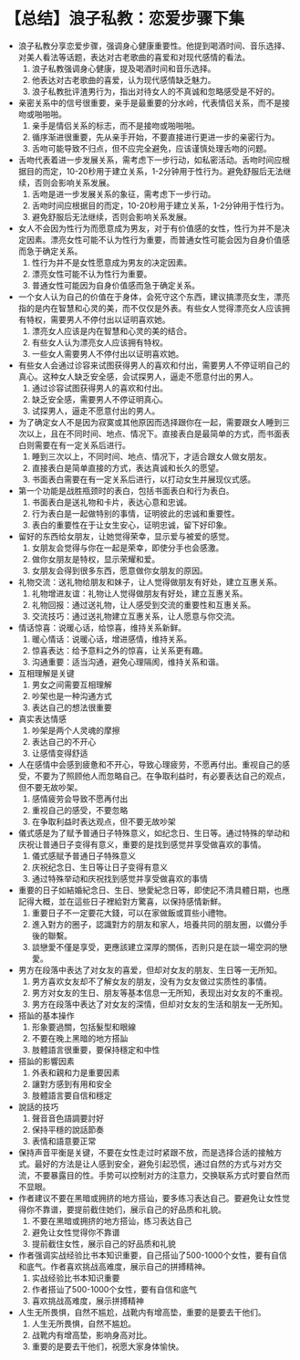 # 【总结】浪子私教：恋爱步骤下集

-   浪子私教分享恋爱步骤，强调身心健康重要性。他提到喝酒时间、音乐选择、对美人看法等话题，表达对古老歌曲的喜爱和对现代感情的看法。
    1.  浪子私教强调身心健康，提及喝酒时间和音乐选择。
    2.  他表达对古老歌曲的喜爱，认为现代感情缺乏魅力。
    3.  浪子私教批评渣男行为，指出对待女人的不真诚和忽略感受是不好的。
-   亲密关系中的信号很重要，亲手是最重要的分水岭，代表情侣关系，而不是接吻或啪啪啪。
    1.  亲手是情侣关系的标志，而不是接吻或啪啪啪。
    2.  循序渐进很重要，先从亲手开始，不要直接进行更进一步的亲密行为。
    3.  舌吻可能导致不归点，但不应完全避免，应该谨慎处理舌吻的问题。
-   舌吻代表着进一步发展关系，需考虑下一步行动，如私密活动。舌吻时间应根据目的而定，10-20秒用于建立关系，1-2分钟用于性行为。避免舒服后无法继续，否则会影响关系发展。
    1.  舌吻是进一步发展关系的象征，需考虑下一步行动。
    2.  舌吻时间应根据目的而定，10-20秒用于建立关系，1-2分钟用于性行为。
    3.  避免舒服后无法继续，否则会影响关系发展。
-   女人不会因为性行为而愿意成为男友，对于有价值感的女性，性行为并不是决定因素。漂亮女性可能不认为性行为重要，而普通女性可能会因为自身价值感而急于确定关系。
    1.  性行为并不是女性愿意成为男友的决定因素。
    2.  漂亮女性可能不认为性行为重要。
    3.  普通女性可能因为自身价值感而急于确定关系。
-   一个女人认为自己的价值在于身体，会死守这个东西，建议搞漂亮女生，漂亮指的是内在智慧和心灵的美，而不仅仅是外表。有些女人觉得漂亮女人应该拥有特权，需要男人不停付出以证明喜欢她。
    1.  漂亮女人应该是内在智慧和心灵的美的结合。
    2.  有些女人认为漂亮女人应该拥有特权。
    3.  一些女人需要男人不停付出以证明喜欢她。
-   有些女人会通过诊容来试图获得男人的喜欢和付出，需要男人不停证明自己的真心。这种女人缺乏安全感，会试探男人，逼走不愿意付出的男人。
    1.  通过诊容试图获得男人的喜欢和付出。
    2.  缺乏安全感，需要男人不停证明真心。
    3.  试探男人，逼走不愿意付出的男人。
-   为了确定女人不是因为寂寞或其他原因而选择跟你在一起，需要跟女人睡到三次以上，且在不同时间、地点、情况下。直接表白是最简单的方式，而书面表白则需要在有一定关系后进行。
    1.  睡到三次以上，不同时间、地点、情况下，才适合跟女人做女朋友。
    2.  直接表白是简单直接的方式，表达真诚和长久的愿望。
    3.  书面表白需要在有一定关系后进行，以打动女生并展现仪式感。
-   第一个功能是战胜瓶颈时的表白，包括书面表白和行为表白。
    1.  书面表白是送礼物和卡片，表达心意和忠诚。
    2.  行为表白是一起做特别的事情，证明彼此的忠诚和重要性。
    3.  表白的重要性在于让女生安心，证明忠诚，留下好印象。
-   留好的东西给女朋友，让她觉得荣幸，显示爱与被爱的感觉。
    1.  女朋友会觉得与你在一起是荣幸，即使分手也会感激。
    2.  做你女朋友是特权，显示荣耀和爱。
    3.  女朋友会得到很多东西，愿意做你女朋友的原因。
-   礼物交流：送礼物给朋友和妹子，让人觉得做朋友有好处，建立互惠关系。
    1.  礼物增进友谊：礼物让人觉得做朋友有好处，建立互惠关系。
    2.  礼物回报：通过送礼物，让人感受到交流的重要性和互惠关系。
    3.  交流技巧：通过送礼物建立互惠关系，让人愿意与你交流。
-   情话惊喜：说暖心话，给惊喜，维持关系新鲜。
    1.  暖心情话：说暖心话，增进感情，维持关系。
    2.  惊喜表达：给予意料之外的惊喜，让关系更有趣。
    3.  沟通重要：适当沟通，避免心理隔阂，维持关系和谐。
-   互相理解是关键
    1.  男女之间需要互相理解
    2.  吵架也是一种沟通方式
    3.  表达自己的想法很重要
-   真实表达情感
    1.  吵架是两个人灵魂的摩擦
    2.  表达自己的不开心
    3.  让感情变得舒适
-   人在感情中会感到疲惫和不开心，导致心理疲劳，不愿再付出。重视自己的感受，不要为了照顾他人而忽略自己。在争取利益时，有必要表达自己的观点，但不要无故吵架。
    1.  感情疲劳会导致不愿再付出
    2.  重视自己的感受，不要忽略
    3.  在争取利益时表达观点，但不要无故吵架
-   儀式感是为了赋予普通日子特殊意义，如纪念日、生日等。通过特殊的举动和庆祝让普通日子变得有意义，重要的是找到感觉并享受做喜欢的事情。
    1.  儀式感赋予普通日子特殊意义
    2.  庆祝纪念日、生日等让日子变得有意义
    3.  通过特殊举动和庆祝找到感觉并享受做喜欢的事情
-   重要的日子如結婚紀念日、生日、戀愛紀念日等，即使記不清具體日期，也應記得大概，並在這些日子裡給對方驚喜，以保持感情新鮮。
    1.  重要日子不一定要花大錢，可以在家做飯或買些小禮物。
    2.  進入對方的圈子，認識對方的朋友和家人，培養共同的朋友圈，以備分手後的聯繫。
    3.  談戀愛不僅是享受，更應該建立深厚的關係，否則只是在談一場空洞的戀愛。
-   男方在段落中表达了对女友的喜爱，但却对女友的朋友、生日等一无所知。
    1.  男方喜欢女友却不了解女友的朋友，没有为女友做过实质性的事情。
    2.  男方对女友的生日、朋友等基本信息一无所知，表现出对女友的不重视。
    3.  男方在段落中表达了对女友的深情，但却对女友的生活和朋友一无所知。
-   搭訕的基本操作
    1.  形象要過關，包括髮型和眼線
    2.  不要在晚上黑暗的地方搭訕
    3.  肢體語言很重要，要保持穩定和中性
-   搭訕的影響因素
    1.  外表和親和力是重要因素
    2.  讓對方感到有用和安全
    3.  肢體語言要自信和穩定
-   說話的技巧
    1.  聲音音色語調要討好
    2.  保持平穩的說話節奏
    3.  表情和語意要正常
-   保持声音平衡是关键，不要在女性走过时紧跟不放，而是选择合适的接触方式。最好的方法是让人感到安全，避免引起恐慌，通过自然的方式与对方交流，不要暴露目的性。手势可以控制对方的注意力，交换联系方式时要自然而不显眼。
-   作者建议不要在黑暗或拥挤的地方搭讪，要多练习表达自己。要避免让女性觉得你不靠谱，要提前截住她们，展示自己的好品质和礼貌。
    1.  不要在黑暗或拥挤的地方搭讪，练习表达自己
    2.  避免让女性觉得你不靠谱
    3.  提前截住女性，展示自己的好品质和礼貌
-   作者强调实战经验比书本知识重要，自己搭讪了500-1000个女性，要有自信和底气。作者喜欢挑战高难度，展示自己的拼搏精神。
    1.  实战经验比书本知识重要
    2.  作者搭讪了500-1000个女性，要有自信和底气
    3.  喜欢挑战高难度，展示拼搏精神
-   人生无所畏惧，自然不尴尬，战靴内有增高垫，重要的是要去干他们。
    1.  人生无所畏惧，自然不尴尬。
    2.  战靴内有增高垫，影响身高对比。
    3.  重要的是要去干他们，祝愿大家身体愉快。